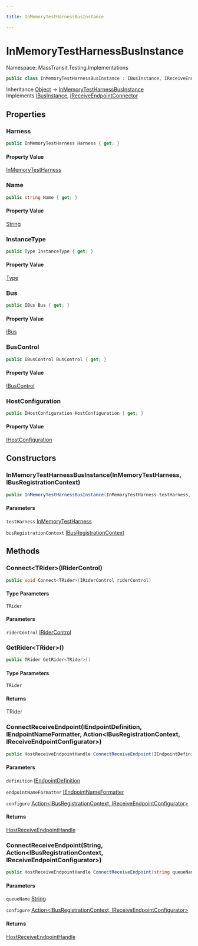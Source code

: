 ```yaml
---

title: InMemoryTestHarnessBusInstance

---
```


# InMemoryTestHarnessBusInstance

Namespace: MassTransit.Testing.Implementations

```csharp
public class InMemoryTestHarnessBusInstance : IBusInstance, IReceiveEndpointConnector
```

Inheritance [Object](https://learn.microsoft.com/en-us/dotnet/api/system.object) → [InMemoryTestHarnessBusInstance](../masstransit-testing-implementations/inmemorytestharnessbusinstance)<br/>
Implements [IBusInstance](../masstransit-transports/ibusinstance), [IReceiveEndpointConnector](../masstransit/ireceiveendpointconnector)

## Properties

### **Harness**

```csharp
public InMemoryTestHarness Harness { get; }
```

#### Property Value

[InMemoryTestHarness](../masstransit-testing/inmemorytestharness)<br/>

### **Name**

```csharp
public string Name { get; }
```

#### Property Value

[String](https://learn.microsoft.com/en-us/dotnet/api/system.string)<br/>

### **InstanceType**

```csharp
public Type InstanceType { get; }
```

#### Property Value

[Type](https://learn.microsoft.com/en-us/dotnet/api/system.type)<br/>

### **Bus**

```csharp
public IBus Bus { get; }
```

#### Property Value

[IBus](../../masstransit-abstractions/masstransit/ibus)<br/>

### **BusControl**

```csharp
public IBusControl BusControl { get; }
```

#### Property Value

[IBusControl](../../masstransit-abstractions/masstransit/ibuscontrol)<br/>

### **HostConfiguration**

```csharp
public IHostConfiguration HostConfiguration { get; }
```

#### Property Value

[IHostConfiguration](../masstransit-configuration/ihostconfiguration)<br/>

## Constructors

### **InMemoryTestHarnessBusInstance(InMemoryTestHarness, IBusRegistrationContext)**

```csharp
public InMemoryTestHarnessBusInstance(InMemoryTestHarness testHarness, IBusRegistrationContext busRegistrationContext)
```

#### Parameters

`testHarness` [InMemoryTestHarness](../masstransit-testing/inmemorytestharness)<br/>

`busRegistrationContext` [IBusRegistrationContext](../masstransit/ibusregistrationcontext)<br/>

## Methods

### **Connect\<TRider\>(IRiderControl)**

```csharp
public void Connect<TRider>(IRiderControl riderControl)
```

#### Type Parameters

`TRider`<br/>

#### Parameters

`riderControl` [IRiderControl](../../masstransit-abstractions/masstransit-transports/iridercontrol)<br/>

### **GetRider\<TRider\>()**

```csharp
public TRider GetRider<TRider>()
```

#### Type Parameters

`TRider`<br/>

#### Returns

TRider<br/>

### **ConnectReceiveEndpoint(IEndpointDefinition, IEndpointNameFormatter, Action\<IBusRegistrationContext, IReceiveEndpointConfigurator\>)**

```csharp
public HostReceiveEndpointHandle ConnectReceiveEndpoint(IEndpointDefinition definition, IEndpointNameFormatter endpointNameFormatter, Action<IBusRegistrationContext, IReceiveEndpointConfigurator> configure)
```

#### Parameters

`definition` [IEndpointDefinition](../../masstransit-abstractions/masstransit/iendpointdefinition)<br/>

`endpointNameFormatter` [IEndpointNameFormatter](../../masstransit-abstractions/masstransit/iendpointnameformatter)<br/>

`configure` [Action\<IBusRegistrationContext, IReceiveEndpointConfigurator\>](https://learn.microsoft.com/en-us/dotnet/api/system.action-2)<br/>

#### Returns

[HostReceiveEndpointHandle](../../masstransit-abstractions/masstransit/hostreceiveendpointhandle)<br/>

### **ConnectReceiveEndpoint(String, Action\<IBusRegistrationContext, IReceiveEndpointConfigurator\>)**

```csharp
public HostReceiveEndpointHandle ConnectReceiveEndpoint(string queueName, Action<IBusRegistrationContext, IReceiveEndpointConfigurator> configure)
```

#### Parameters

`queueName` [String](https://learn.microsoft.com/en-us/dotnet/api/system.string)<br/>

`configure` [Action\<IBusRegistrationContext, IReceiveEndpointConfigurator\>](https://learn.microsoft.com/en-us/dotnet/api/system.action-2)<br/>

#### Returns

[HostReceiveEndpointHandle](../../masstransit-abstractions/masstransit/hostreceiveendpointhandle)<br/>
